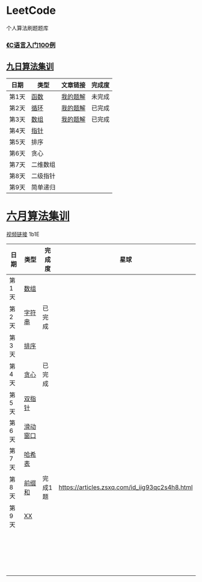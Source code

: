 # LeetCode
个人算法刷题题库



### [《C语言入门100例](https://blog.csdn.net/whereisherofrom/category_11158834.html)

## [九日算法集训](https://articles.zsxq.com/id_9x8nuiqk3kjj.html)

| 日期   | 类型 | 文章链接|完成度 |
| ------ | ---- | ------ |----|
| 第1天 | [函数](https://articles.zsxq.com/id_cw8ijbczw6oe.html) | [我的题解](9日集训/day01.md) | 未完成 |
| 第2天 | [循环](https://articles.zsxq.com/id_ajufwp5zsngr.html) | [我的题解](9日集训/day02.md) | 已完成 |
| 第3天 | [数组](https://articles.zsxq.com/id_wux1tadfjhdb.html) | [我的题解](9日集训/day03.md) | 已完成 |
| 第4天 | [指针](https://articles.zsxq.com/id_3mk5blavlwnf.html) |  |  |
| 第5天 | 排序 |  |  |
| 第6天 | 贪心 |  |  |
| 第7天 | 二维数组 |  |  |
| 第8天 | 二级指针 |  |  |
| 第9天 | 简单递归 |  |  |

# [六月算法集训](https://articles.zsxq.com/id_u5ukpwivtte0.html)

[视频链接](https://ufbva3m5zn.feishu.cn/drive/folder/fldcnkUNVdk7gWaa0yac3cBbjKc)  1b1E

| 日期   | 类型                       | 完成度 | 星球 |
| ------ | -------------------------- | ------ | ------ |
| 第1天  | [数组](6月集训/day01.md)     |         |  |
| 第2天  | [字符串](6月集训/day02.md) | 已完成 |  |
| 第3天  | [排序](6月集训/day00.md) |        |  |
| 第4天  | [贪心](6月集训/day04.md) | 已完成 |  |
| 第5天  | [双指针](6月集训/day00.md) |        |  |
| 第6天  | [滑动窗口](6月集训/day00.md) |        |  |
| 第7天  | [哈希表](6月集训/day07.md) |        |  |
| 第8天  | [前缀和](6月集训/day08.md) | 完成1题 | https://articles.zsxq.com/id_iig93qc2s4h8.html |
| 第9天 | [XX](6月集训/day09.md) |        |  |
|  |  | |  |
|  |  | |  |
|  |  | |  |
|  |  | |  |
|  |  | |  |
|  |  | |  |
|  |  | |  |
|  |  | |  |
|  |  | |  |
|  |  | |  |
|  |  | |  |
|  |  | |  |
|  |  | |  |
|  |  | |  |
|  |  | |  |
|  |  | |  |
|  |  | |  |
|  |  | |  |
|  |  | |  |
|  |  | |  |




